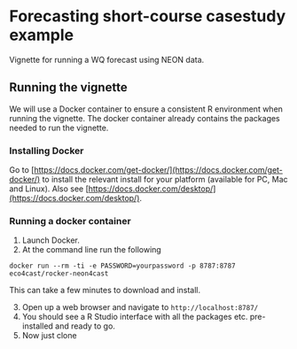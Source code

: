 # Forecasting short-course casestudy example

Vignette for running a WQ forecast using NEON data.

## Running the vignette
We will use a Docker container to ensure a consistent R environment when running the vignette. The docker container already contains the packages needed to run the vignette. 

### Installing Docker
Go to [https://docs.docker.com/get-docker/](https://docs.docker.com/get-docker/) to install the relevant install for your platform (available for PC, Mac and Linux). Also see [https://docs.docker.com/desktop/](https://docs.docker.com/desktop/).

### Running a docker container

1. Launch Docker. 
2. At the command line run the following
```
docker run --rm -ti -e PASSWORD=yourpassword -p 8787:8787 eco4cast/rocker-neon4cast
```
This can take a few minutes to download and install. 

3. Open up a web browser and navigate to `http://localhost:8787/`
4. You should see a R Studio interface with all the packages etc. pre-installed and ready to go. 
5. Now just clone
